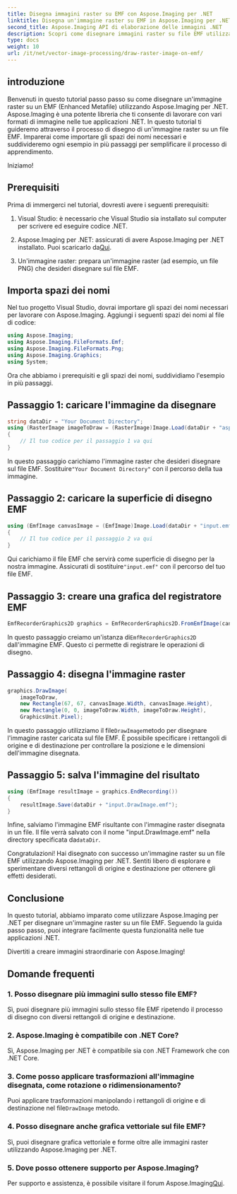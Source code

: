 ```yaml
---
title: Disegna immagini raster su EMF con Aspose.Imaging per .NET
linktitle: Disegna un'immagine raster su EMF in Aspose.Imaging per .NET
second_title: Aspose.Imaging API di elaborazione delle immagini .NET
description: Scopri come disegnare immagini raster su file EMF utilizzando Aspose.Imaging per .NET. Crea immagini straordinarie senza sforzo.
type: docs
weight: 10
url: /it/net/vector-image-processing/draw-raster-image-on-emf/
---
```


## introduzione

Benvenuti in questo tutorial passo passo su come disegnare un'immagine raster su un EMF (Enhanced Metafile) utilizzando Aspose.Imaging per .NET. Aspose.Imaging è una potente libreria che ti consente di lavorare con vari formati di immagine nelle tue applicazioni .NET. In questo tutorial ti guideremo attraverso il processo di disegno di un'immagine raster su un file EMF. Imparerai come importare gli spazi dei nomi necessari e suddivideremo ogni esempio in più passaggi per semplificare il processo di apprendimento.

Iniziamo!

## Prerequisiti

Prima di immergerci nel tutorial, dovresti avere i seguenti prerequisiti:

1. Visual Studio: è necessario che Visual Studio sia installato sul computer per scrivere ed eseguire codice .NET.

2.  Aspose.Imaging per .NET: assicurati di avere Aspose.Imaging per .NET installato. Puoi scaricarlo da[Qui](https://releases.aspose.com/imaging/net/).

3. Un'immagine raster: prepara un'immagine raster (ad esempio, un file PNG) che desideri disegnare sul file EMF.

## Importa spazi dei nomi

Nel tuo progetto Visual Studio, dovrai importare gli spazi dei nomi necessari per lavorare con Aspose.Imaging. Aggiungi i seguenti spazi dei nomi al file di codice:

```csharp
using Aspose.Imaging;
using Aspose.Imaging.FileFormats.Emf;
using Aspose.Imaging.FileFormats.Png;
using Aspose.Imaging.Graphics;
using System;
```

Ora che abbiamo i prerequisiti e gli spazi dei nomi, suddividiamo l'esempio in più passaggi.

## Passaggio 1: caricare l'immagine da disegnare

```csharp
string dataDir = "Your Document Directory";
using (RasterImage imageToDraw = (RasterImage)Image.Load(dataDir + "asposenet_220_src01.png"))
{
    // Il tuo codice per il passaggio 1 va qui
}
```

 In questo passaggio carichiamo l'immagine raster che desideri disegnare sul file EMF. Sostituire`"Your Document Directory"` con il percorso della tua immagine.

## Passaggio 2: caricare la superficie di disegno EMF

```csharp
using (EmfImage canvasImage = (EmfImage)Image.Load(dataDir + "input.emf"))
{
    // Il tuo codice per il passaggio 2 va qui
}
```

 Qui carichiamo il file EMF che servirà come superficie di disegno per la nostra immagine. Assicurati di sostituire`"input.emf"` con il percorso del tuo file EMF.

## Passaggio 3: creare una grafica del registratore EMF

```csharp
EmfRecorderGraphics2D graphics = EmfRecorderGraphics2D.FromEmfImage(canvasImage);
```

 In questo passaggio creiamo un'istanza di`EmfRecorderGraphics2D` dall'immagine EMF. Questo ci permette di registrare le operazioni di disegno.

## Passaggio 4: disegna l'immagine raster

```csharp
graphics.DrawImage(
    imageToDraw,
    new Rectangle(67, 67, canvasImage.Width, canvasImage.Height),
    new Rectangle(0, 0, imageToDraw.Width, imageToDraw.Height),
    GraphicsUnit.Pixel);
```

 In questo passaggio utilizziamo il file`DrawImage`metodo per disegnare l'immagine raster caricata sul file EMF. È possibile specificare i rettangoli di origine e di destinazione per controllare la posizione e le dimensioni dell'immagine disegnata.

## Passaggio 5: salva l'immagine del risultato

```csharp
using (EmfImage resultImage = graphics.EndRecording())
{
    resultImage.Save(dataDir + "input.DrawImage.emf");
}
```

 Infine, salviamo l'immagine EMF risultante con l'immagine raster disegnata in un file. Il file verrà salvato con il nome "input.DrawImage.emf" nella directory specificata da`dataDir`.

Congratulazioni! Hai disegnato con successo un'immagine raster su un file EMF utilizzando Aspose.Imaging per .NET. Sentiti libero di esplorare e sperimentare diversi rettangoli di origine e destinazione per ottenere gli effetti desiderati.

## Conclusione

In questo tutorial, abbiamo imparato come utilizzare Aspose.Imaging per .NET per disegnare un'immagine raster su un file EMF. Seguendo la guida passo passo, puoi integrare facilmente questa funzionalità nelle tue applicazioni .NET.

Divertiti a creare immagini straordinarie con Aspose.Imaging!

## Domande frequenti

### 1. Posso disegnare più immagini sullo stesso file EMF?

Sì, puoi disegnare più immagini sullo stesso file EMF ripetendo il processo di disegno con diversi rettangoli di origine e destinazione.

### 2. Aspose.Imaging è compatibile con .NET Core?

Sì, Aspose.Imaging per .NET è compatibile sia con .NET Framework che con .NET Core.

### 3. Come posso applicare trasformazioni all'immagine disegnata, come rotazione o ridimensionamento?

 Puoi applicare trasformazioni manipolando i rettangoli di origine e di destinazione nel file`DrawImage` metodo.

### 4. Posso disegnare anche grafica vettoriale sul file EMF?

Sì, puoi disegnare grafica vettoriale e forme oltre alle immagini raster utilizzando Aspose.Imaging per .NET.

### 5. Dove posso ottenere supporto per Aspose.Imaging?

 Per supporto e assistenza, è possibile visitare il forum Aspose.Imaging[Qui](https://forum.aspose.com/).
